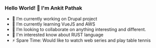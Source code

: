 ### Hello World! 👋 I'm Ankit Pathak


- 🔭 I’m currently working on Drupal project
- 🌱 I’m currently learning VueJS and AWS
- 👯 I’m looking to collaborate on anything interesting and different.
- 💬 I'm interested know about RUST language
- ⚡ Spare Time: Would like to watch web series and play table tennis

